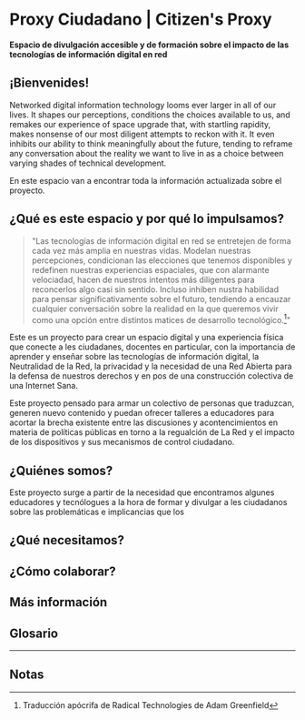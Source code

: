 # Proxy Ciudadano | Citizen's Proxy

**Espacio de divulgación accesible y de formación sobre el impacto de las tecnologías de información digital en red**


## ¡Bienvenides!


Networked digital information technology looms ever larger in all of our lives. It shapes our perceptions, conditions the choices available to us, and remakes our experience of space upgrade that, with startling rapidity, makes nonsense of our most diligent attempts to reckon with it. It even inhibits our ability to think meaningfully about the future, tending to reframe any conversation about the reality we want to live in as a choice between varying shades of technical development.

En este espacio van a encontrar toda la información actualizada sobre el proyecto.


## ¿Qué es este espacio y por qué lo impulsamos?

>"Las tecnologías de información digital en red se entretejen de forma cada vez más amplia en nuestras vidas. Modelan nuestras percepciones, condicionan las elecciones que tenemos disponibles y redefinen nuestras experiencias espaciales, que con alarmante velociadad, hacen de nuestros intentos más diligentes para reconcerlos algo casi sin sentido. Incluso inhiben nustra habilidad para pensar significativamente sobre el futuro, tendiendo a encauzar cualquier conversación sobre la realidad en la que queremos vivir como una opción  entre distintos matices de desarrollo tecnológico.[^1]"

Este es un proyecto para crear un espacio digital y una experiencia física que conecte a les ciudadanes, docentes en particular, con la importancia de aprender y enseñar sobre las tecnologías de información digital, la  Neutralidad de la Red, la privacidad y la necesidad de una Red Abierta para la defensa de nuestros derechos y en pos de una construcción colectiva de una Internet Sana.

Este proyecto pensado para armar un colectivo de personas que traduzcan, generen nuevo contenido y puedan ofrecer talleres a educadores para acortar la brecha existente entre las discusiones y acontencimientos en materia de políticas públicas en torno a la regualción de La Red y el impacto de los dispositivos y sus mecanismos de control ciudadano.


## ¿Quiénes somos?

Este proyecto surge a partir de la necesidad que encontramos algunes educadores y tecnólogues a la hora de formar y divulgar a les ciudadanos sobre las problemáticas e implicancias que los 

## ¿Qué necesitamos?

## ¿Cómo colaborar?

## Más información

## Glosario

<!--
>"Si queremos tener alguna esperanza de conservar nuestra agencia y ejercer cierto control sobre las circunstancias de nuestro ser en los próximos años, necesitaremos saber mucho más sobre de dónde provienen estas tecnologías radicales, cómo logran su trabajo en el mundo, y por qué se nos aparecen de la manera en que lo hacen. Lo que sigue es un intento de arrojar luz sobre todas estas preguntas."
>
> --- Radical Technologies: The Design of Everyday Life Adam Greenfield

>"If we are to have any hope of retaining our agency and exerting some measure of control over the circumstances of our being in the years to come, we will need to know a lot more about where these radical technologies came from, how they accomplish their work in the world, and why they appear to us in the way that they do. What follows is an attempt to shed light on all of these questions."
>
> --- Radical Technologies: The Design of Everyday Life Adam Greenfield

|Español|English|
|:-----|:----|
|Este es un Proyecto para crear un espacio digital y una experiencia física que conecte a les ciudadanes, docentes en particular, con la importancia de aprender y enseñar sobre Neutralidad de la Red, privacidad y Red Abierta para la defensa de nuestros derechos y en pos de una construcción colectiva de una Internet Sana. <br> <br>Este proyecto pensado para armar un colectivo de personas que traduzcan, generen nuevo contenido y puedan ofrecer talleres a educadores para acortar la brecha existente entre las discusiones y acontencimientos en materia de políticas públicas en torno a la regualción de La Red y el impacto de los dispositivos y sus mecanismos de control ciudadano. <br> <br>Estas tecnologías Radicales que modelan nuestras relaciones y la sociedad han de ser pensadas y analizadas desde diversos ángulos. Son un espacio a deconstruir. Involucra a casi todos los aspectos de nuestra vida. Para conocer su impacto y saber más sobre nuestra sociedad, necesitamos aprender juntos y reducir la brecha entre quienes fabrican y quienes consumen Internet y sus dispositivos. <br> <br> **Cómo contribuir** <br><br><ul><li>Participando en la traducción de contenidos generados por Mozilla y otras entidades que están problematizando la situación.</li><li>Participando en la generación de contenido nuevo y adaptado al público en general sobre estos temas que nos convocan.</li><li>Organizando el dictado de talleres para la comunidad</li><li>Dictando talleres para la comunidad.</li><li>Gestionando la habilitación para que los cursos y talleres otorguen puntaje docente.</li><li>Financiando el proyecto para poder sostenerlo en el tiempo.</li></ul> |With this project, I'm trying to create a digital space and physical experience that can connect citizens, and teachers in particular, with the importance of teaching and learning about Net Neutrality, privacy & security, and an Open Web - for the defence of our rights and the collective construction of a healthier Internet.<br><br>This project aims to bring together a collective of people who can translate, generate new content and offer workshops for educators, in order to reduce the existing gap between the events and discussion of public policy around the regulation of the internet, and the impact of devices themselves and their mechanisms of civic control. <br><br>These 'Radical Technologies' which shape our relationships and society need to be thought about and analysed from diverse perspectives. They are a space to deconstruct. Entangled in almost all aspects of our lives. To know their impact and understand more about our society, we need to learn together and reduce the divide between those who create and those who consume the Internet, its technology and devices.<br> <br> **How to contribute** <br><br><ul><li>Participating in translation of content generated by Mozilla and other entities who are working on these issues.</li><li>Participating in the generation of new content, adapted for the general public, around the themes we are focusing on.</li><li>Organizing delivery of workshops for the community</li><li>Delivering workshops for the comunnity.</li><li>Managing accreditation for courses and teachers.</li><li>Financing the project to enable its long-term sustainability.</li>|
--->

---

## Notas
[^1]: Traducción apócrifa de Radical Technologies de Adam Greenfield
